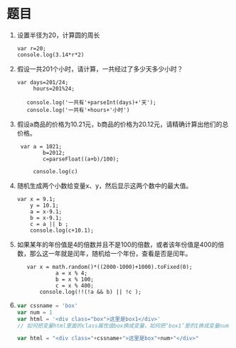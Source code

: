 

# 题目

1. 设置半径为20，计算圆的周长

   ```shell
   var r=20;
   console.log(3.14*r*2)
   ```

   

2. 假设一共201个小时，请计算，一共经过了多少天多少小时？

   ```shell
   var days=201/24;
   		hours=201%24;
   
      console.log('一共有'+parseInt(days)+'天');
      console.log('一共有'+hours+'小时')
   ```

   

3. 假设a商品的价格为10.21元，b商品的价格为20.12元，请精确计算出他们的总价格。

   ```shell
    var a = 1021;
           b=2012;
           c=parseFloat((a+b)/100);
   
        console.log(c)
   ```

   

4. 随机生成两个小数给变量x、y，然后显示这两个数中的最大值。

   ```shell
   var x = 9.1;
       y = 10.1;
       a = x-9.1;
       b = x-9.1;
       c = a || b ;
       console.log(c+10.1);
   
   ```

   

5. 如果某年的年份值是4的倍数并且不是100的倍数，或者该年份值是400的倍数，那么这一年就是闰年，随机给一个年份，查看是否是闰年。

   ```shell
      var x = math.random()*((2000-1000)+1000).toFixed(0);
               a = x % 4;
               b = x % 100;
               c = x % 400;
          console.log(!!(!a && b) || !c );
   ```

   

6. ```js
   var cssname = 'box'
   var num = 1
   var html = '<div class="box">这里是box1</div>'
   // 如何把变量html里面的class属性值box换成变量，如何把‘box1’里的1换成变量num
   
   var html = "<div class="+cssname+">这里是box"+num+"</div>"
   
   
   
   
   ```